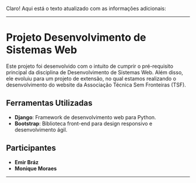 Claro! Aqui está o texto atualizado com as informações adicionais:

---

# Projeto Desenvolvimento de Sistemas Web

Este projeto foi desenvolvido com o intuito de cumprir o pré-requisito principal da disciplina de Desenvolvimento de Sistemas Web. Além disso, ele evoluiu para um projeto de extensão, no qual estamos realizando o desenvolvimento do website da Associação Técnica Sem Fronteiras (TSF).

## Ferramentas Utilizadas

- **Django**: Framework de desenvolvimento web para Python.
- **Bootstrap**: Biblioteca front-end para design responsivo e desenvolvimento ágil.

## Participantes

- **Emir Bráz**
- **Monique Moraes**

---
